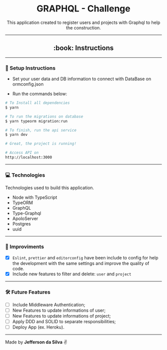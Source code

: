 <h1 align="center"> GRAPHQL - Challenge </h1>

<p align="center">This application created to register users and projects with Graphql to help the construction. </p>

---

<h2 align="center"> :book: Instructions </h2>

---

### :bookmark_tabs: Setup Instructions

- Set your user data and DB information to connect with DataBase on ormconfig.json


- Run the commands below:

```bash
# To Install all dependencies
$ yarn

# To run the migrations on database
$ yarn typeorm migration:run

# To finish, run the api service
$ yarn dev

# Great, the project is running!

# Access API on
http://localhost:3000
```

---

### :computer: Technologies

Technologies used to build this application.

- Node with TypeScript
- TypeORM
- GraphQL
- Type-Graphql
- ApoloServer
- Postgres
- uuid

---

### :art: Improviments

- [x] `Eslint`, `prettier` and `editorconfig` have been include to config for help the development with the same settings and improve the quality of code.
- [x] Include new features to filter and delete: `user` and `project`

---

### :hammer_and_wrench: Future Features

- [ ] Include Middleware Authentication;
- [ ] New Features to update informations of user;
- [ ] New Features to update informations of project;
- [ ] Apply DDD and SOLID to separate responsibilities;
- [ ] Deploy App (ex. Heroku).

---

Made by **Jefferson da Silva** :v:
